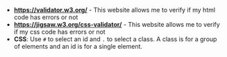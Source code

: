 - **https://validator.w3.org/** - This website allows me to verify if my html code has errors or not
- **https://jigsaw.w3.org/css-validator/** - This website allows me to verify if my css code has errors or not
- **CSS**: Use ```#``` to select an id and ```.``` to select a class. A class is for a group of elements and an id is for a single element.